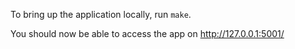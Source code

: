 To bring up the application locally, run `make`.

You should now be able to access the app on http://127.0.0.1:5001/
